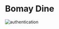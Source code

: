 # Bomay Dine
![authentication](https://user-images.githubusercontent.com/48748041/145818002-e0c5b108-a83d-4c42-9ce6-d56889959599.png)
